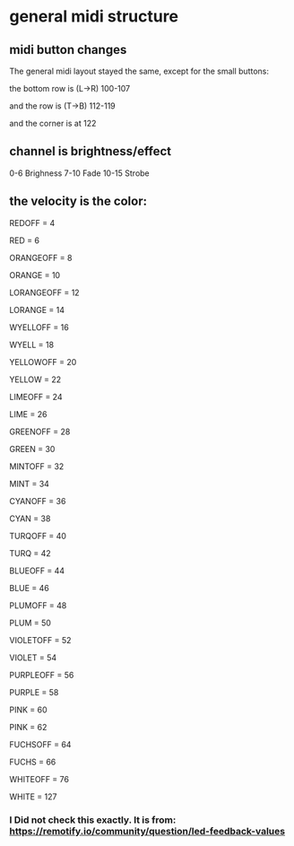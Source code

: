 # general midi structure

## midi button changes

The general midi layout stayed the same, except for the small buttons:

the bottom row is (L->R) 100-107

and the row is (T->B) 112-119

and the corner is at 122

## channel is brightness/effect

0-6 Brighness
7-10 Fade
10-15 Strobe

## the velocity is the color: 

REDOFF = 4

RED = 6

ORANGEOFF = 8

ORANGE = 10

LORANGEOFF = 12

LORANGE = 14

WYELLOFF = 16

WYELL = 18

YELLOWOFF = 20

YELLOW = 22

LIMEOFF = 24

LIME = 26

GREENOFF = 28

GREEN = 30

MINTOFF = 32

MINT = 34

CYANOFF = 36

CYAN = 38

TURQOFF = 40

TURQ = 42

BLUEOFF = 44

BLUE = 46

PLUMOFF = 48

PLUM = 50

VIOLETOFF = 52

VIOLET = 54

PURPLEOFF = 56

PURPLE = 58

PINK = 60

PINK = 62

FUCHSOFF = 64

FUCHS = 66

WHITEOFF = 76

WHITE = 127

### I Did not check this exactly. It is from: https://remotify.io/community/question/led-feedback-values